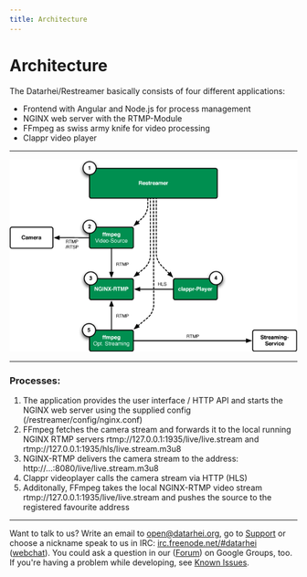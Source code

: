 ```yaml
---
title: Architecture
---
```


# Architecture

The Datarhei/Restreamer basically consists of four different applications:

* Frontend with Angular and Node.js for process management
* NGINX web server with the RTMP-Module
* FFmpeg as swiss army knife for video processing
* Clappr video player



---

![UI-Preview](../img/architecture.png)

---

### Processes:

1. The application provides the user interface / HTTP API and starts the NGINX web server using the supplied config  (/restreamer/config/nginx.conf)  
2. FFmpeg fetches the camera stream and forwards it to the local running NGINX RTMP servers rtmp://127.0.0.1:1935/live/live.stream and rtmp://127.0.0.1:1935/hls/live.stream.m3u8  
3. NGINX-RTMP delivers the camera stream to the address: http://...:8080/live/live.stream.m3u8
4. Clappr videoplayer calls the camera stream via HTTP (HLS)
5. Additonally, FFmpeg takes the local NGINX-RTMP video stream rtmp://127.0.0.1:1935/live/live.stream and pushes the source to 
the registered favourite address

---

Want to talk to us? Write an email to <a href="mailto:open@datarhei.org?subject=Datarhei/Restreamer">open@datarhei.org</a>, go to [Support](../support.html) or choose a nickname speak to us in IRC: <a href="irc://irc.freenode.net#piwik">irc.freenode.net/#datarhei</a> (<a target= "_blank" href="https://webchat.freenode.net/?channels=datarhei">webchat</a>). You could ask a question in our (<a target= "_blank" href="https://groups.google.com/forum/#!forum/datarhei">Forum</a>) on Google Groups, too. If you're having a problem while developing, see <a target= "_blank" href="https://github.com/datarhei/restreamer/issues">Known Issues</a>.  